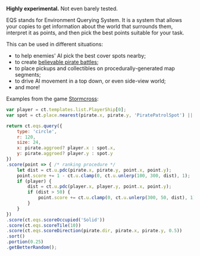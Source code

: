 **Highly experimental.** Not even barely tested.

EQS stands for Environment Querying System. It is a system that allows your copies to get information about the world that surrounds them, interpret it as points, and then pick the best points suitable for your task.

This can be used in different situations:

* to help enemies' AI pick the best cover spots nearby;
* to create [believable pirate battles](https://comigo.itch.io/stormcross);
* to place pickups and collectibles on procedurally-generated map segments;
* to drive AI movement in a top down, or even side-view world;
* and more!

Examples from the game [Stormcross](https://comigo.itch.io/stormcross):

```js
var player = ct.templates.list.PlayerShip[0];
var spot = ct.place.nearest(pirate.x, pirate.y, 'PiratePatrolSpot') || {x: pirate.x, y: pirate.y};

return ct.eqs.query({
    type: 'circle',
    r: 120,
    size: 24,
    x: pirate.aggroed? player.x : spot.x,
    y: pirate.aggroed? player.y : spot.y
})
.score(point => { /* ranking procedure */
    let dist = ct.u.pdc(pirate.x, pirate.y, point.x, point.y);
    point.score += 1 - ct.u.clamp(0, ct.u.unlerp(100, 300, dist), 1);
    if (player) {
        dist = ct.u.pdc(player.x, player.y, point.x, point.y);
        if (dist > 50) {
            point.score += ct.u.clamp(0, ct.u.unlerp(300, 50, dist), 1);
        }
    }
})
.score(ct.eqs.scoreOccupied('Solid'))
.score(ct.eqs.scoreTile(10))
.score(ct.eqs.scoreDirection(pirate.dir, pirate.x, pirate.y, 0.5))
.sort()
.portion(0.25)
.getBetterRandom();
```
